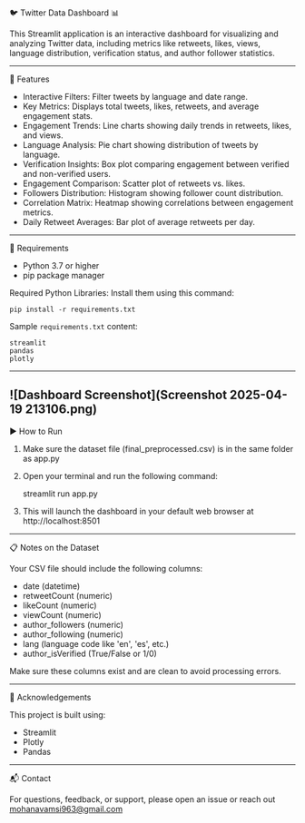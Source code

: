 🐦 Twitter Data Dashboard 📊

This Streamlit application is an interactive dashboard for visualizing and analyzing Twitter data, including metrics like retweets, likes, views, language distribution, verification status, and author follower statistics.

------------------------------------------------------------
🚀 Features

- Interactive Filters: Filter tweets by language and date range.
- Key Metrics: Displays total tweets, likes, retweets, and average engagement stats.
- Engagement Trends: Line charts showing daily trends in retweets, likes, and views.
- Language Analysis: Pie chart showing distribution of tweets by language.
- Verification Insights: Box plot comparing engagement between verified and non-verified users.
- Engagement Comparison: Scatter plot of retweets vs. likes.
- Followers Distribution: Histogram showing follower count distribution.
- Correlation Matrix: Heatmap showing correlations between engagement metrics.
- Daily Retweet Averages: Bar plot of average retweets per day.

------------------------------------------------------------
🧰 Requirements

- Python 3.7 or higher
- pip package manager

Required Python Libraries:
Install them using this command:

    pip install -r requirements.txt

Sample `requirements.txt` content:

    streamlit
    pandas
    plotly

------------------------------------------------------------
![Dashboard Screenshot](Screenshot 2025-04-19 213106.png)
------------------------------------------------------------
▶️ How to Run

1. Make sure the dataset file (final_preprocessed.csv) is in the same folder as app.py

2. Open your terminal and run the following command:

    streamlit run app.py

3. This will launch the dashboard in your default web browser at http://localhost:8501

------------------------------------------------------------
📋 Notes on the Dataset

Your CSV file should include the following columns:

- date (datetime)
- retweetCount (numeric)
- likeCount (numeric)
- viewCount (numeric)
- author_followers (numeric)
- author_following (numeric)
- lang (language code like 'en', 'es', etc.)
- author_isVerified (True/False or 1/0)

Make sure these columns exist and are clean to avoid processing errors.

------------------------------------------------------------
🙌 Acknowledgements

This project is built using:

- Streamlit
- Plotly
- Pandas

------------------------------------------------------------
📬 Contact

For questions, feedback, or support, please open an issue or reach out mohanavamsi963@gmail.com 
